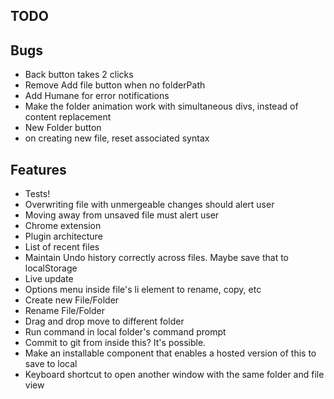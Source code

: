 TODO
----

## Bugs

* Back button takes 2 clicks
* Remove Add file button when no folderPath
* Add Humane for error notifications
* Make the folder animation work with simultaneous divs, instead of content replacement
* New Folder button
* on creating new file, reset associated syntax

## Features

* Tests!
* Overwriting file with unmergeable changes should alert user
* Moving away from unsaved file must alert user
* Chrome extension
* Plugin architecture
* List of recent files
* Maintain Undo history correctly across files. Maybe save that to localStorage
* Live update
* Options menu inside file's li element to rename, copy, etc
* Create new File/Folder
* Rename File/Folder
* Drag and drop move to different folder
* Run command in local folder's command prompt
* Commit to git from inside this? It's possible.
* Make an installable component that enables a hosted version of this to save to local
* Keyboard shortcut to open another window with the same folder and file view
